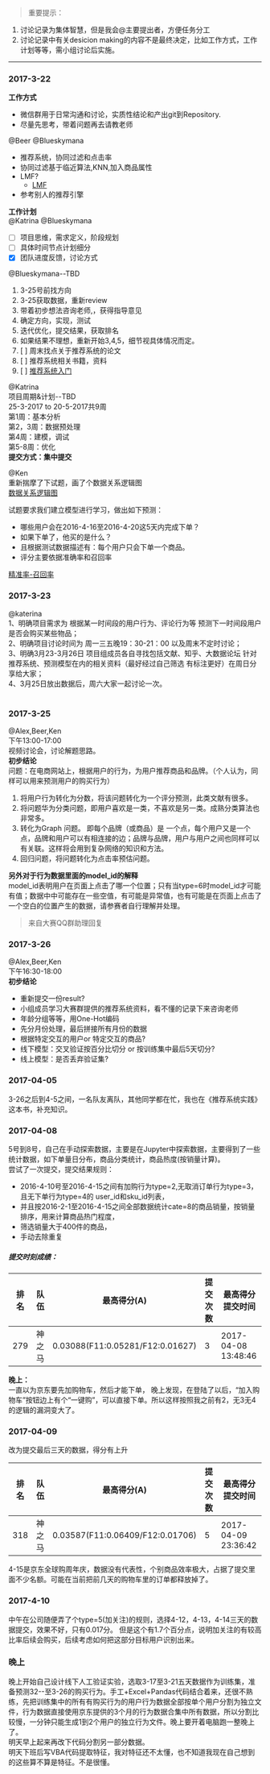> 重要提示：  
1. 讨论记录为集体智慧，但是我会@主要提出者，方便任务分工  
2. 讨论记录中有关desicion making的内容不是最终决定，比如工作方式，工作计划等等，需小组讨论后实施。  
---

### 2017-3-22  
**工作方式**  
- 微信群用于日常沟通和讨论，实质性结论和产出git到Repository.  
- 尽量先思考，带着问题再去请教老师  

@Beer @Blueskymana  
- 推荐系统，协同过滤和点击率  
- 协同过滤基于临近算法,KNN,加入商品属性   
- LMF?  
  - [LMF](http://m.2cto.com/kf/201607/529672.html)  
- 参考别人的推荐引擎  

**工作计划**      
@Katrina  @Blueskymana  
- [ ] 项目思维，需求定义，阶段规划  
- [ ] 具体时间节点计划细分  
- [x] 团队进度反馈，讨论方式  

@Blueskymana--TBD  
1. 3-25号前找方向   
2. 3-25获取数据，重新review   
3. 带着初步想法咨询老师,，获得指导意见   
4. 确定方向，实现，测试   
5. 迭代优化，提交结果，获取排名    
6. 如果结果不理想，重新开始3,4,5，细节视具体情况而定。  
7. [ ] 周末找点关于推荐系统的论文
8. [ ] 推荐系统相关书籍，资料
9. [ ] [推荐系统入门](http://www.cnblogs.com/v-July-v/archive/2012/01/07/2316405.html)  

@Katrina     
项目周期&计划--TBD  
25-3-2017 to 20-5-2017共9周     
第1周：基本分析  
第2，3周：数据预处理   
第4周：建模，调试  
第5-8周：优化  
**提交方式：集中提交**

@Ken  
重新揣摩了下试题，画了个数据关系逻辑图<br>
[数据关系逻辑图](https://github.com/a-panda-rar/HPU-PIP/blob/master/Resources/%E6%95%B0%E6%8D%AE%E9%9B%86%E5%85%B3%E7%B3%BB%E5%9B%BE.png)<br>

试题要求我们建立模型进行学习，做出如下预测：<br>
- 哪些用户会在2016-4-16至2016-4-20这5天内完成下单？<br>
- 如果下单了，他买的是什么？<br>
- 且根据测试数据描述有：每个用户只会下单一个商品。<br>
- 评分主要依据准确率和召回率<br>

[精准率-召回率](https://www.zhihu.com/question/19645541)<br>

### 2017-3-23
@katerina</br>
1、明确项目需求为 根据某一时间段的用户行为、评论行为等 预测下一时间段用户是否会购买某些物品；</br>
2、明确项目讨论时间为 周一三五晚19：30-21：00 以及周末不定时讨论；</br>
3、明确3月23-3月26日 项目组成员各自寻找包括文献、知乎、大数据论坛 针对推荐系统、预测模型在内的相关资料（最好经过自己筛选 有标注更好）在周日分享给大家；</br>
4、3月25日放出数据后，周六大家一起讨论一次。</br>
</br>

### 2017-3-25<br>
@Alex,Beer,Ken<br>
下午13:00-17:00<br>
视频讨论会，讨论解题思路。<br>
**初步结论**<br>
问题：在电商网站上，根据用户的行为，为用户推荐商品和品牌。（个人认为，同样可以用来预测用户的购买行为）<br>

1. 将用户行为转化为分数，将该问题转化为一个评分预测，此类文献有很多。
2. 将问题华为分类问题，即用户喜欢是一类，不喜欢是另一类。成熟分类算法也非常多。
3. 转化为Graph 问题。 即每个品牌（或商品）是 一个点，每个用户又是一个点，品牌和用户可以有相连接的边；品牌与品牌，用户与用户之间也同样可以有关联。这样将会用到复杂网络的知识和方法。
4. 回归问题，将问题转化为点击率预估问题。

**另外对于行为数据里面的model_id的解释**<br>
model_id表明用户在页面上点击了哪一个位置；只有当type=6时model_id才可能有值；数据中中可能存在一些空值，有可能是异常值，也有可能是在页面上点击了一个空白的位置产生的数据，请参赛者自行理解并处理。<br>
> 来自大赛QQ群助理回复<br>

### 2017-3-26<br>
@Alex,Beer,Ken<br>
下午16:30-18:00<br>
**初步结论**<br>
- 重新提交一份result?<br>
- 小组成员学习大赛群提供的推荐系统资料，看不懂的记录下来咨询老师<br>
- 年龄分组等等，用One-Hot编码<br>
- 先分月份处理，最后拼接所有月份的数据<br>
- 根据特定交互的用户or 特定交互的商品?<br>
- 线下模型：交叉验证按百分比切分 or 按训练集中最后5天切分?  
- 线上模型：是否丢弃验证集?

### 2017-04-05<br>
3-26之后到4-5之间，一名队友离队，其他同学都在忙，我也在《推荐系统实践》这本书，补充知识。<br>
### 2017-04-08<br>
5号到8号，自己在手动探索数据，主要是在Jupyter中探索数据，主要得到了一些统计数据，如下单量日分布，商品分类统计，商品热度(按销量计算)。<br>
尝试了一次提交，提交结果规则：
- 2016-4-10号至2016-4-15之间有加购行为type=2,无取消订单行为type=3，且无下单行为type=4的 user_id和sku_id列表，
- 并且按2016-2-1至2016-4-15之间全部数据统计cate=8的商品销量，按销量排序，用来计算商品热门程度，
- 筛选销量大于400件的商品，
- 手动去除重复
##### 提交时刻成绩：<br>
排名|队伍|最高得分(A)|提交次数|最高得分提交时间|
-|-|-|-|-|
279|神之马|0.03088(F11:0.05281/F12:0.01627)|3|2017-04-08 13:48:46

**晚上：**<br>
一直以为京东要先加购物车，然后才能下单， 晚上发现，在登陆了以后，“加入购物车”按钮边上有个“一键购”，可以直接下单。所以这样按照我之前有2，无3无4的逻辑的漏洞变大了。
### 2017-04-09<br>
改为提交最后三天的数据，得分有上升<br>

排名|队伍|最高得分(A)|提交次数|最高得分提交时间|
-|-|-|-|-|
318|神之马|0.03587(F11:0.06409/F12:0.01706)|5|2017-04-09 23:36:42

4-15是京东全球购周年庆，数据没有代表性，个别商品效率极大，占据了提交里面不少名额。可能在当前把前几天的购物车里的订单都释放掉了。

### 2017-4-10
中午在公司随便弄了个type=5(加关注)的规则，选择4-12，4-13，4-14三天的数据提交，效果不好，只有0.017分。 但是这个有1.7个百分点，说明加关注的有较高比率后续会购买，后续考虑如何把这部分目标用户识别出来。

### 晚上
晚上开始自己设计线下人工验证实验，选取3-17至3-21五天数据作为训练集，准备预测32--至3-26的购买行为。手工+Excel+Pandas代码结合着来，还很不熟练，先把训练集中的所有有购买行为的用户行为数据全部按单个用户分割为独立文件，行为数据直接使用京东提供的3个月的行为数据合集中所有数据，所以分割比较慢，一分钟只能生成1到2个用户的独立行为文件。晚上要开着电脑跑一整晚上了。<br>
明天早上起来再改下代码分割另一部分数据。<br>
明天下班后写VBA代码提取特征，我对特征还不太懂，也不知道我现在自己想到的这些算不算是特征。不是很懂。
